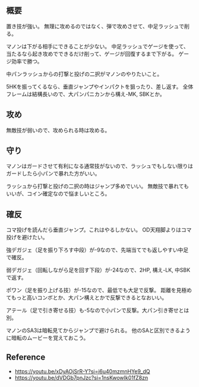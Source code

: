## 概要

置き技が強い。
無理に攻めるのではなく、弾で攻めさせて、中足ラッシュで削る。

マノンは下がる相手にできることが少ない。
中足ラッシュでゲージを使って、当たるなら起き攻めでできるだけ削って、ゲージが回復するまで下がる。
ゲージ効率で勝つ。

中パンラッシュからの打撃と投げの二択がマノンのやりたいこと。

5HKを振ってくるなら、垂直ジャンプやインパクトを狙ったり、差し返す。
全体フレームは結構長いので、大パンパニカンから構え-MK, SBKとか。

## 攻め

無敵技が弱いので、攻められる時は攻める。

## 守り

マノンはガードさせて有利になる通常技がないので、ラッシュでもしない限りはガードしたら小パンで暴れた方がいい。

ラッシュから打撃と投げの二択の時はジャンプ多めでいい。
無敵技で暴れてもいいが、コイン確定なので悩ましいところ。

## 確反

コマ投げを読んだら垂直ジャンプ。これはやるしかない。
OD天翔脚よりはコマ投げを避けたい。

強デガジェ（足を振り下ろす中段）が-9なので、先端当てでも返しやすい中足で確反。

弱デガジェ（回転しながら足を回す下段）が-24なので、2HP, 構え-LK, 中SBKで返す。

ポワン（足を振り上げる技）が-15なので、最低でも大足で反撃。
距離を見極めてもっと高いコンボとか、大パン構えとかで反撃できるとなおいい。

アテール（足で引き寄せる技）も-5なので小パンで反撃。大パン引き寄せとは別。

マノンのSA3は暗転見てからジャンプで避けられる。
他のSAと区別できるように暗転のムービーを覚えておこう。

## Reference

- https://youtu.be/xDyAOjSrR-Y?si=i6u40mzmnHYe9_dQ
- https://youtu.be/dVDGb7pnJzc?si=1nsKwowIk01fZ8zn
